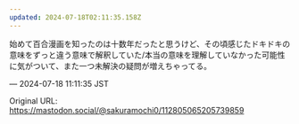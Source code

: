 ```yaml
---
updated: 2024-07-18T02:11:35.158Z
---
```


<p>始めて百合漫画を知ったのは十数年だったと思うけど、その頃感じたドキドキの意味をずっと違う意味で解釈していた/本当の意味を理解していなかった可能性に気がついて、また一つ未解決の疑問が増えちゃってる。</p>

&mdash; 2024-07-18 11:11:35 JST

Original URL: https://mastodon.social/@sakuramochi0/112805065205739859
